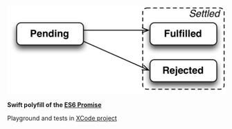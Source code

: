 ![es6-promise](https://github.com/efimster/es6-promise/raw/master/promises.jpg)

**Swift polyfill of the [ES6 Promise](https://developer.mozilla.org/en/docs/Web/JavaScript/Reference/Global_Objects/Promise)**

Playground and tests in [XCode project](https://github.com/Efimster/promise)
